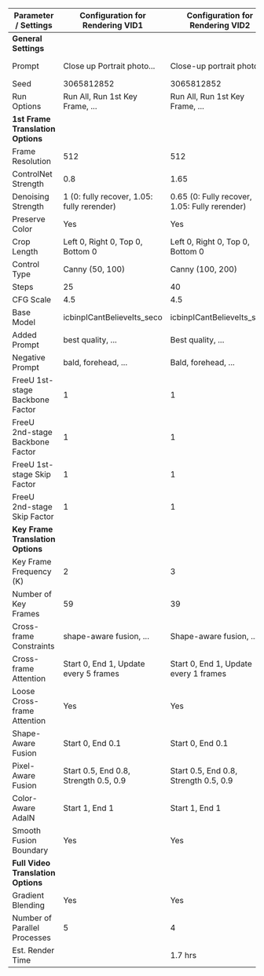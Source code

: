 | Parameter / Settings             | Configuration for Rendering VID1           | Configuration for Rendering VID2      | New Configuration                      |
|----------------------------------|---------------------------------------------|---------------------------------------|----------------------------------------|
| **General Settings**             |                                             |                                       |                                        |
| Prompt                           | Close up Portrait photo...                  | Close-up portrait photo...            | Close up Portrait photo of a happy...  |
| Seed                             | 3065812852                                  | 3065812852                            | 3065812852                             |
| Run Options                      | Run All, Run 1st Key Frame, ...             | Run All, Run 1st Key Frame, ...       | Run All, Run 1st Key Frame, ...        |
| **1st Frame Translation Options**|                                             |                                       |                                        |
| Frame Resolution                 | 512                                         | 512                                   | 512                                    |
| ControlNet Strength              | 0.8                                         | 1.65                                  | 1.65                                   |
| Denoising Strength               | 1 (0: fully recover, 1.05: fully rerender)  | 0.65 (0: Fully recover, 1.05: Fully rerender) | 0.75                             |
| Preserve Color                   | Yes                                         | Yes                                   | True                                   |
| Crop Length                      | Left 0, Right 0, Top 0, Bottom 0            | Left 0, Right 0, Top 0, Bottom 0      | Left 0, Right 0, Top 0, Bottom 0       |
| Control Type                     | Canny (50, 100)                             | Canny (100, 200)                      | Canny (100, 200)                       |
| Steps                            | 25                                          | 40                                    | 20                                     |
| CFG Scale                        | 4.5                                         | 4.5                                   | 4.5                                    |
| Base Model                       | icbinpICantBelieveIts_seco                  | icbinpICantBelieveIts_seco            | icbinpICantBelieveIts_seco             |
| Added Prompt                     | best quality, ...                           | Best quality, ...                     | Best quality, extremely detailed, ...  |
| Negative Prompt                  | bald, forehead, ...                         | Bald, forehead, ...                   | Bald, forehead, nude, ...              |
| FreeU 1st-stage Backbone Factor  | 1                                           | 1                                     | 1                                      |
| FreeU 2nd-stage Backbone Factor  | 1                                           | 1                                     | 1                                      |
| FreeU 1st-stage Skip Factor      | 1                                           | 1                                     | 1                                      |
| FreeU 2nd-stage Skip Factor      | 1                                           | 1                                     | 1                                      |
| **Key Frame Translation Options**|                                             |                                       |                                        |
| Key Frame Frequency (K)          | 2                                           | 3                                     | 1                                      |
| Number of Key Frames             | 59                                          | 39                                    | 74                                     |
| Cross-frame Constraints          | shape-aware fusion, ...                     | Shape-aware fusion, ...               | Shape-aware fusion, pixel-aware fusion, ... |
| Cross-frame Attention            | Start 0, End 1, Update every 5 frames       | Start 0, End 1, Update every 1 frames | Start 0, End 1, Update every 1 frames  |
| Loose Cross-frame Attention      | Yes                                         | Yes                                   | True                                   |
| Shape-Aware Fusion               | Start 0, End 0.1                            | Start 0, End 0.1                      | Start 0, End 0.1                       |
| Pixel-Aware Fusion               | Start 0.5, End 0.8, Strength 0.5, 0.9       | Start 0.5, End 0.8, Strength 0.5, 0.9 | Start 0.5, End 0.8, Strength 0.5, 0.5   |
| Color-Aware AdaIN                | Start 1, End 1                              | Start 1, End 1                        | Start 1, End 1                         |
| Smooth Fusion Boundary           | Yes                                         | Yes                                   | True                                   |
| **Full Video Translation Options**|                                            |                                       |                                        |
| Gradient Blending                | Yes                                         | Yes                                   | True                                   |
| Number of Parallel Processes     | 5                                           | 4                                     | 4                                      |
| Est. Render Time                 |                                             | 1.7 hrs                                |                                        |

